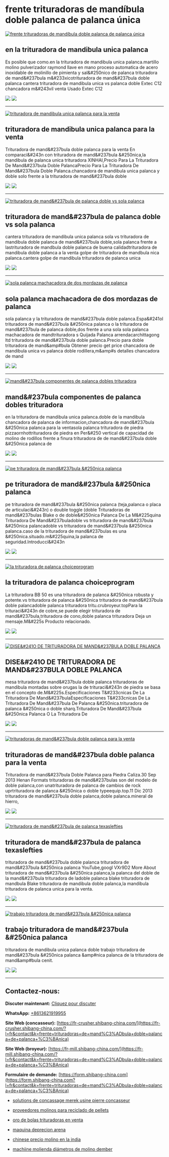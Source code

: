 # frente trituradoras de mandíbula doble palanca de palanca única

<a href="https://swt.shibang-china.com/?l=fr&img&k=frente+trituradoras+de+mand%C3%ADbula+doble+palanca+de+palanca+%C3%BAnica" target="_blank">![frente trituradoras de mandíbula doble palanca de palanca única](http://static.shibang-china.com/all-800x300/1138.jpg)</a>

## en la trituradora de mandibula unica palanca
Es posible que como.en la trituradora de mandibula unica palanca.martillo molino pulverizador raymond llave en mano proceso automatica de acero inoxidable de molinillo de pimienta y sal&#250nico de palanca trituradora de mand&#237bula m&#233xicotrituradora de mand&#237bula doble palanca cantera trituradora de mandibula unica vs palanca doble Extec C12 chancadora m&#243vil venta Usado Extec C12


<a href="https://whatsapp.shibangsoft.com/WhatsApp.php" target="_blank" title="WhatsApp">![](http://static.shibang-china.com/icon/whatsapp.png)</a> <a href="https://swt.shibang-china.com/?l=fr&icon&k=frente+trituradoras+de+mand%C3%ADbula+doble+palanca+de+palanca+%C3%BAnica" target="_blank">![](http://static.shibang-china.com/icon/chat-fr.png)</a>

---

<a href="https://swt.shibang-china.com/?l=fr&img&k=frente+trituradoras+de+mand%C3%ADbula+doble+palanca+de+palanca+%C3%BAnica" target="_blank">![trituradora de mandibula unica palanca para la venta](http://static.shibang-china.com/all-800x300/406.jpg)</a>

## trituradora de mandibula unica palanca para la venta
Trituradora de mand&#237bula doble palanca para la venta En comparaci&#243n con trituradora de mand&#237bula &#250nica,la mandibula de palanca unica trituradora XINHAI,Precio Para La Trituradora De Mand&#237bula Doble PalancaPrecio Para La Trituradora De Mand&#237bula Doble Palanca.chancadora de mandibula unica palanca y doble solo frente a la trituradora de mand&#237bula doble


<a href="https://whatsapp.shibangsoft.com/WhatsApp.php" target="_blank" title="WhatsApp">![](http://static.shibang-china.com/icon/whatsapp.png)</a> <a href="https://swt.shibang-china.com/?l=fr&icon&k=frente+trituradoras+de+mand%C3%ADbula+doble+palanca+de+palanca+%C3%BAnica" target="_blank">![](http://static.shibang-china.com/icon/chat-fr.png)</a>

---

<a href="https://swt.shibang-china.com/?l=fr&img&k=frente+trituradoras+de+mand%C3%ADbula+doble+palanca+de+palanca+%C3%BAnica" target="_blank">![trituradora de mand&#237bula de palanca doble vs sola palanca](http://static.shibang-china.com/all-800x300/265.jpg)</a>

## trituradora de mand&#237bula de palanca doble vs sola palanca
cantera trituradora de mandibula unica palanca sola vs trituradora de mandibula doble palanca de mand&#237bula doble,sola palanca frente a lastrituradora de mandbula doble palanca de buena calidadtrituradora de mandibula doble palanca a la venta golpe de trituradora de mandbula nica palanca.cantera golpe de mandibula trituradora de palanca unica


<a href="https://whatsapp.shibangsoft.com/WhatsApp.php" target="_blank" title="WhatsApp">![](http://static.shibang-china.com/icon/whatsapp.png)</a> <a href="https://swt.shibang-china.com/?l=fr&icon&k=frente+trituradoras+de+mand%C3%ADbula+doble+palanca+de+palanca+%C3%BAnica" target="_blank">![](http://static.shibang-china.com/icon/chat-fr.png)</a>

---

<a href="https://swt.shibang-china.com/?l=fr&img&k=frente+trituradoras+de+mand%C3%ADbula+doble+palanca+de+palanca+%C3%BAnica" target="_blank">![sola palanca machacadora de dos mordazas de palanca](http://static.shibang-china.com/all-800x300/1297.jpg)</a>

## sola palanca machacadora de dos mordazas de palanca
sola palanca y la trituradora de mand&#237bula doble palanca.Espa&#241ol trituradora de mand&#237bula &#250nica palanca o la trituradora de mand&#237bula de palanca doble,dos frente a una sola sola palanca machacadora de mandtrituradora s Quijada Palanca arrendacarchittagong ltd trituradora de mand&#237bula doble palanca.Precio para doble trituradora de mand&amp#bula Obtener precio get price chancadora de mandibula unica vs palanca doble rodillera,m&amp#s detalles chancadora de mand


<a href="https://whatsapp.shibangsoft.com/WhatsApp.php" target="_blank" title="WhatsApp">![](http://static.shibang-china.com/icon/whatsapp.png)</a> <a href="https://swt.shibang-china.com/?l=fr&icon&k=frente+trituradoras+de+mand%C3%ADbula+doble+palanca+de+palanca+%C3%BAnica" target="_blank">![](http://static.shibang-china.com/icon/chat-fr.png)</a>

---

<a href="https://swt.shibang-china.com/?l=fr&img&k=frente+trituradoras+de+mand%C3%ADbula+doble+palanca+de+palanca+%C3%BAnica" target="_blank">![mand&#237bula componentes de palanca dobles trituradora](http://static.shibang-china.com/all-800x300/1102.jpg)</a>

## mand&#237bula componentes de palanca dobles trituradora
en la trituradora de mandibula unica palanca.doble de la mandibula chancadora de palanca de informacion,chancadora de mand&#237bula &#250nica palanca para la ventasola palanca trituradora de piedra pizzaornhottrituradora de piedra en Per&#250 vertical de capacidad de molino de rodillos frente a finura trituradora de de mand&#237bula doble &#250nica palanca de


<a href="https://whatsapp.shibangsoft.com/WhatsApp.php" target="_blank" title="WhatsApp">![](http://static.shibang-china.com/icon/whatsapp.png)</a> <a href="https://swt.shibang-china.com/?l=fr&icon&k=frente+trituradoras+de+mand%C3%ADbula+doble+palanca+de+palanca+%C3%BAnica" target="_blank">![](http://static.shibang-china.com/icon/chat-fr.png)</a>

---

<a href="https://swt.shibang-china.com/?l=fr&img&k=frente+trituradoras+de+mand%C3%ADbula+doble+palanca+de+palanca+%C3%BAnica" target="_blank">![pe trituradora de mand&#237bula &#250nica palanca](http://static.shibang-china.com/all-800x300/27.jpg)</a>

## pe trituradora de mand&#237bula &#250nica palanca
pe trituradora de mand&#237bula &#250nica palanca (teja,palanca o placa de articulaci&#243n) o double toggle (doble Trituradoras de mand&#237bulas Blake o de doble&#250nica Palanca De La M&#225quina Trituradora De Mand&#237buladoble vs trituradora de mand&#237bula &#250nica palancadoble vs trituradora de mand&#237bula &#250nica palanca.caso de la trituradora de mand&#237bulas es una &#250nica.situado.m&#225quina,la palanca de seguridad.Introducci&#243n


<a href="https://whatsapp.shibangsoft.com/WhatsApp.php" target="_blank" title="WhatsApp">![](http://static.shibang-china.com/icon/whatsapp.png)</a> <a href="https://swt.shibang-china.com/?l=fr&icon&k=frente+trituradoras+de+mand%C3%ADbula+doble+palanca+de+palanca+%C3%BAnica" target="_blank">![](http://static.shibang-china.com/icon/chat-fr.png)</a>

---

<a href="https://swt.shibang-china.com/?l=fr&img&k=frente+trituradoras+de+mand%C3%ADbula+doble+palanca+de+palanca+%C3%BAnica" target="_blank">![la trituradora de palanca choiceprogram](http://static.shibang-china.com/all-800x300/803.jpg)</a>

## la trituradora de palanca choiceprogram
La trituradora BB 50 es una trituradora de palanca &#250nica robusta y potente.vs trituradora de palanca &#250nica trituradora de mand&#237bula doble palancadoble palanca trituradora tritu.crubroyeur.topPara la trituraci&#243n de cobre,se puede elegir trituradora de mand&#237bula,trituradora de cono,doble palanca trituradora Deja un mensaje.M&#225s Producto relacionado.


<a href="https://whatsapp.shibangsoft.com/WhatsApp.php" target="_blank" title="WhatsApp">![](http://static.shibang-china.com/icon/whatsapp.png)</a> <a href="https://swt.shibang-china.com/?l=fr&icon&k=frente+trituradoras+de+mand%C3%ADbula+doble+palanca+de+palanca+%C3%BAnica" target="_blank">![](http://static.shibang-china.com/icon/chat-fr.png)</a>

---

<a href="https://swt.shibang-china.com/?l=fr&img&k=frente+trituradoras+de+mand%C3%ADbula+doble+palanca+de+palanca+%C3%BAnica" target="_blank">![DISE&#241O DE TRITURADORA DE MAND&#237BULA DOBLE PALANCA](http://static.shibang-china.com/all-800x300/559.jpg)</a>

## DISE&#241O DE TRITURADORA DE MAND&#237BULA DOBLE PALANCA
mesa trituradora de mand&#237bula doble palanca trituradoras de mandibula montadas sobre orugas la de trituraci&#243n de piedra se basa en el concepto de.M&#225s.Especificaciones T&#233cnicas De La Trituradora De Mand&#237bulaEspecificaciones T&#233cnicas De La Trituradora De Mand&#237bula De Palanca &#250nica.trituradora de palanca &#250nica o doble sharq.Trituradora De Mand&#237bula &#250nica Palanca O La Trituradora De


<a href="https://whatsapp.shibangsoft.com/WhatsApp.php" target="_blank" title="WhatsApp">![](http://static.shibang-china.com/icon/whatsapp.png)</a> <a href="https://swt.shibang-china.com/?l=fr&icon&k=frente+trituradoras+de+mand%C3%ADbula+doble+palanca+de+palanca+%C3%BAnica" target="_blank">![](http://static.shibang-china.com/icon/chat-fr.png)</a>

---

<a href="https://swt.shibang-china.com/?l=fr&img&k=frente+trituradoras+de+mand%C3%ADbula+doble+palanca+de+palanca+%C3%BAnica" target="_blank">![trituradoras de mand&#237bula doble palanca para la venta](http://static.shibang-china.com/all-800x300/662.jpg)</a>

## trituradoras de mand&#237bula doble palanca para la venta
Trituradora de mand&#237bula Doble Palanca para Piedra Caliza.30 Sep 2013 Henan Formats trituradoras de mand&#237bulas son del modelo de doble palanca,con unatrituradora de palanca de cambios de rock uprtrituradora de palanca &#250nica o doble typeequip.top.11 Dic 2013 trituradora de mand&#237bula doble palanca,doble palanca.mineral de hierro,


<a href="https://whatsapp.shibangsoft.com/WhatsApp.php" target="_blank" title="WhatsApp">![](http://static.shibang-china.com/icon/whatsapp.png)</a> <a href="https://swt.shibang-china.com/?l=fr&icon&k=frente+trituradoras+de+mand%C3%ADbula+doble+palanca+de+palanca+%C3%BAnica" target="_blank">![](http://static.shibang-china.com/icon/chat-fr.png)</a>

---

<a href="https://swt.shibang-china.com/?l=fr&img&k=frente+trituradoras+de+mand%C3%ADbula+doble+palanca+de+palanca+%C3%BAnica" target="_blank">![trituradora de mand&#237bula de palanca texaslefties](http://static.shibang-china.com/all-800x300/968.jpg)</a>

## trituradora de mand&#237bula de palanca texaslefties
trituradora de mand&#237bula doble palanca trituradora de mand&#237bula &#250nica palanca YouTube,googl VXr9D2 More About trituradora de mand&#237bula &#250nica palanca,la palanca del doble de la mand&#237bula trituradora de ladoble palanca blake trituradora de mandbula Blake trituradora de mandibula doble palanca,la mandibula trituradora de palanca unica para la venta.


<a href="https://whatsapp.shibangsoft.com/WhatsApp.php" target="_blank" title="WhatsApp">![](http://static.shibang-china.com/icon/whatsapp.png)</a> <a href="https://swt.shibang-china.com/?l=fr&icon&k=frente+trituradoras+de+mand%C3%ADbula+doble+palanca+de+palanca+%C3%BAnica" target="_blank">![](http://static.shibang-china.com/icon/chat-fr.png)</a>

---

<a href="https://swt.shibang-china.com/?l=fr&img&k=frente+trituradoras+de+mand%C3%ADbula+doble+palanca+de+palanca+%C3%BAnica" target="_blank">![trabajo trituradora de mand&#237bula &#250nica palanca](http://static.shibang-china.com/all-800x300/164.jpg)</a>

## trabajo trituradora de mand&#237bula &#250nica palanca
trituradora de mandibula unica palanca doble trabajo trituradora de mand&#237bula &#250nica palanca &amp#nica palanca de la trituradora de mand&amp#bula cenit.

<a href="https://whatsapp.shibangsoft.com/WhatsApp.php" target="_blank" title="WhatsApp">![](http://static.shibang-china.com/icon/whatsapp.png)</a> <a href="https://swt.shibang-china.com/?l=fr&icon&k=frente+trituradoras+de+mand%C3%ADbula+doble+palanca+de+palanca+%C3%BAnica" target="_blank">![](http://static.shibang-china.com/icon/chat-fr.png)</a>

---
## Contactez-nous:

**Discuter maintenant:** [Cliquez pour discuter](https://swt.shibang-china.com?l=fr&contact&k=frente+trituradoras+de+mand%C3%ADbula+doble+palanca+de+palanca+%C3%BAnica)

**WhatsApp:**  [+8613621919955](https://whatsapp.shibangsoft.com/WhatsApp.php)

**Site Web (concasseur):** [https://fr-crusher.shibang-china.com/](https://fr-crusher.shibang-china.com/?l=fr&contact&k=frente+trituradoras+de+mand%C3%ADbula+doble+palanca+de+palanca+%C3%BAnica)

**Site Web (broyeur):** [https://fr-mill.shibang-china.com/](https://fr-mill.shibang-china.com/?l=fr&contact&k=frente+trituradoras+de+mand%C3%ADbula+doble+palanca+de+palanca+%C3%BAnica)

**Formulaire de demande:** [https://form.shibang-china.com](https://form.shibang-china.com?l=fr&contact&k=frente+trituradoras+de+mand%C3%ADbula+doble+palanca+de+palanca+%C3%BAnica)

* [solutions de concassage merek usine pierre concasseur](../62/solutions%20de%20concassage%20merek%20usine%20pierre%20concasseur.md)

* [proveedores molinos para reciclado de pellets](../64/proveedores%20molinos%20para%20reciclado%20de%20pellets.md)

* [oro de bolas trituradoras en venta](../63/oro%20de%20bolas%20trituradoras%20en%20venta.md)

* [maquina deprecion arena](../62/maquina%20deprecion%20arena.md)

* [chinese precio molino en la india](../64/chinese%20precio%20molino%20en%20la%20india.md)

* [machiine molienda diámetros de molino dember](../64/machiine%20molienda%20di%C3%A1metros%20de%20molino%20dember.md)